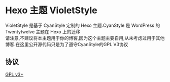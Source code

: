 # Hexo 主题 VioletStyle

VioletStyle 是基于 CyanStyle 定制的 Hexo 主题.CyanStyle 是 WordPress 的 Twentytwelve 主题在 Hexo 上的迁移  
请注意,不建议将本主题用于你的博客,因为这个主题主要自用,从未考虑过用于其他博客.在这里公开源代码只是为了遵守CyanStyle的GPL V3协议  

## 协议

[GPL v3+](LICENSE)